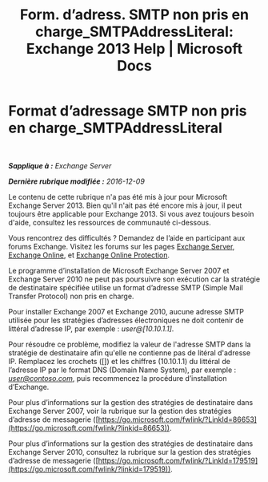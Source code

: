 ﻿---
title: 'Form. d’adress. SMTP non pris en charge_SMTPAddressLiteral: Exchange 2013 Help | Microsoft Docs'
TOCTitle: Format d’adressage SMTP non pris en charge_SMTPAddressLiteral
ms:assetid: b8b55917-d81f-4c0a-ad65-7bb10ac58df8
ms:mtpsurl: https://technet.microsoft.com/fr-fr/library/ms.exch.setupreadiness.smtpaddressliteral(v=EXCHG.150)
ms:contentKeyID: 50478925
ms.date: 04/24/2018
mtps_version: v=EXCHG.150
ms.translationtype: HT
---

# Format d’adressage SMTP non pris en charge\_SMTPAddressLiteral

 

_**Sapplique à :** Exchange Server_

_**Dernière rubrique modifiée :** 2016-12-09_

Le contenu de cette rubrique n'a pas été mis à jour pour Microsoft Exchange Server 2013. Bien qu'il n'ait pas été encore mis à jour, il peut toujours être applicable pour Exchange 2013. Si vous avez toujours besoin d'aide, consultez les ressources de communauté ci-dessous.

Vous rencontrez des difficultés ? Demandez de l’aide en participant aux forums Exchange. Visitez les forums sur les pages [Exchange Server](https://go.microsoft.com/fwlink/p/?linkid=60612), [Exchange Online](https://go.microsoft.com/fwlink/p/?linkid=267542), et [Exchange Online Protection](https://go.microsoft.com/fwlink/p/?linkid=285351).

Le programme d’installation de Microsoft Exchange Server 2007 et Exchange Server 2010 ne peut pas poursuivre son exécution car la stratégie de destinataire spécifiée utilise un format d’adresse SMTP (Simple Mail Transfer Protocol) non pris en charge.

Pour installer Exchange 2007 et Exchange 2010, aucune adresse SMTP utilisée pour les stratégies d’adresses électroniques ne doit contenir de littéral d’adresse IP, par exemple : *user@\[10.10.1.1\]*.

Pour résoudre ce problème, modifiez la valeur de l'adresse SMTP dans la stratégie de destinataire afin qu'elle ne contienne pas de litéral d'adresse IP. Remplacez les crochets (\[\]) et les chiffres (10.10.1.1) du littéral de l’adresse IP par le format DNS (Domain Name System), par exemple : *user@contoso.com*, puis recommencez la procédure d’installation d’Exchange.

Pour plus d’informations sur la gestion des stratégies de destinataire dans Exchange Server 2007, voir la rubrique sur la gestion des stratégies d’adresse de messagerie ([https://go.microsoft.com/fwlink/?LinkId=86653](https://go.microsoft.com/fwlink/?linkid=86653)).

Pour plus d’informations sur la gestion des stratégies de destinataire dans Exchange Server 2010, consultez la rubrique sur la gestion des stratégies d’adresse de messagerie ([https://go.microsoft.com/fwlink/?LinkId=179519](https://go.microsoft.com/fwlink/?linkid=179519)).

